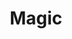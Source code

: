 ---
title: "Magic"

domain:
  grantedPower: |
    Use scrolls, wands, and other devices with spell completion or spell trigger activation as a wizard of one-half your cleric level (at least 1st level). For the purpose of using a scroll or other magic device, if you are also a wizard, actual wizard levels and these effective wizard levels stack.
  spells: |
     1. {% spell_link magic-aura %}
     1. {% spell_link identify %}
     1. {% spell_link dispel-magic %}
     1. {% spell_link imbue-with-spell-ability %}
     1. {% spell_link spell-resistance %}
     1. {% spell_link antimagic-field %}
     1. {% spell_link spell-turning %}
     1. {% spell_link protection-from-spells %}
     1. {% spell_link mages-disjunction %}
---